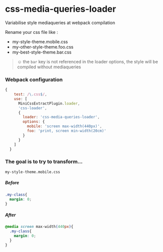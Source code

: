 # css-media-queries-loader
Variabilise style mediaqueries at webpack compilation

Rename your css file like : 
- my-style-theme.mobile.css
- my-other-style-theme.foo.css
- my-best-style-theme.bar.css

> :relaxed: the `bar` key is not referenced in the loader options, the style will be compiled without mediaqueries

### Webpack configuration

```javascript
{
    test: /\.css$/,
    use: [
      MiniCssExtractPlugin.loader,
      'css-loader',
      {
        loader: 'css-media-queries-loader',
        options: {
          mobile: 'screen max-width(440px)',
          foo: 'print, screen min-width(20cm)'
        }
      }
    ]
  }
```

### The goal is to try to transform...

`my-style-theme.mobile.css`
##### Before
```css
.my-class{
  margin: 0;
}
```
##### After
```css
@media screen max-width(440px){
  .my-class{
    margin: 0;
  }
}
```

